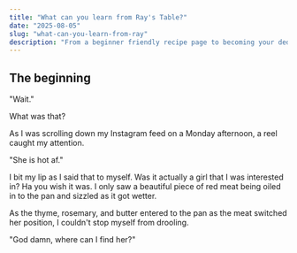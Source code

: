 ```yaml
---
title: "What can you learn from Ray's Table?"
date: "2025-08-05"
slug: "what-can-you-learn-from-ray"
description: "From a beginner friendly recipe page to becoming your dedicated cooking teacher by giving you practical tips. Let's bring everyone together."
---
```


## The beginning

"Wait."


What was that?


As I was scrolling down my Instagram feed on a Monday afternoon, a reel caught my attention.

"She is hot af."

I bit my lip as I said that to myself. Was it actually a girl that I was interested in?
Ha you wish it was. I only saw a beautiful piece of red meat being oiled in to the pan and sizzled as it got wetter.

As the thyme, rosemary, and butter entered to the pan as the meat switched her position, I couldn't stop myself from drooling.

"God damn, where can I find her?"


